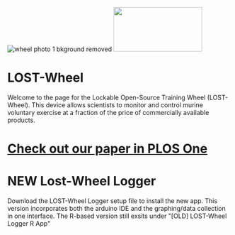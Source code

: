 ![wheel photo 1 bkground removed](https://user-images.githubusercontent.com/75329186/163421122-21f5ea1e-231e-4961-a85e-fab1f8a17426.png)
<img src="wheel photo 1 bkground removed" width="200" height="100">

# LOST-Wheel
Welcome to the page for the Lockable Open-Source Training Wheel (LOST-Wheel). This device allows scientists to monitor and control murine voluntary exercise at a fraction of the price of commercially available products.



# [Check out our paper in PLOS One](https://journals.plos.org/plosone/article?id=10.1371/journal.pone.0261618)



# NEW Lost-Wheel Logger
Download the LOST-Wheel Logger setup file to install the new app. This version incorporates both the arduino IDE and the graphing/data collection in one interface. The R-based version still exsits under "[OLD] LOST-Wheel Logger R App"


